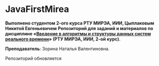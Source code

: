 # JavaFirstMirea
**Выполнено студентом 2-ого курса РТУ МИРЭА, ИИИ, Цыплаковым Никитой Евгеньевичем**
**Репозиторий для заданий и материалов по дисциплине «[Введение в алгоритмы и структуры данных систем реального времени](https://online-edu.mirea.ru/course/view.php?id=9687)» (РТУ МИРЭА, ИИИ, 2-ой курс).**

**Преподаватель**: Зорина Наталья Валентиновна.

Репозиторий обновляется

